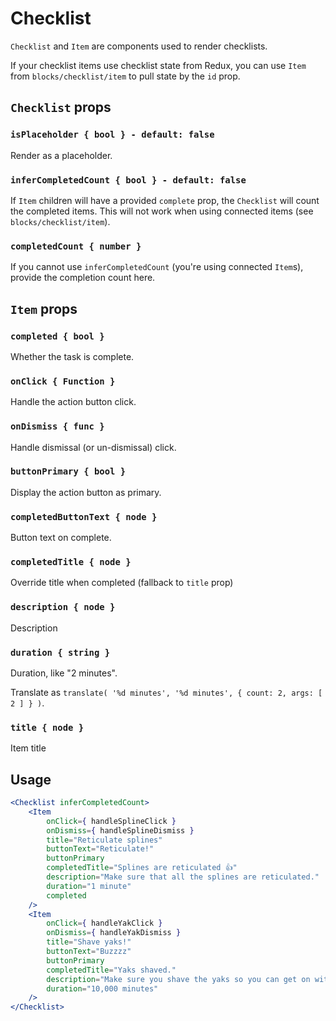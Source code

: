 Checklist
=======

`Checklist` and `Item` are components used to render checklists.

If your checklist items use checklist state from Redux, you can use `Item` from `blocks/checklist/item` to pull state by the `id` prop.

## `Checklist` props

### `isPlaceholder { bool } - default: false`

Render as a placeholder.

### `inferCompletedCount { bool } - default: false`

If `Item` children will have a provided `complete` prop, the `Checklist` will count the completed
items. This will not work when using connected items (see `blocks/checklist/item`).

### `completedCount { number }`

If you cannot use `inferCompletedCount` (you're using connected `Item`s), provide the completion
count here.

## `Item` props

### `completed { bool }`

Whether the task is complete.

### `onClick { Function }`

Handle the action button click.

### `onDismiss { func }`

Handle dismissal (or un-dismissal) click.

### `buttonPrimary { bool }`

Display the action button as primary.

### `completedButtonText { node }`

Button text on complete.

### `completedTitle { node }`

Override title when completed (fallback to `title` prop)

### `description { node }`

Description

### `duration { string }`

Duration, like "2 minutes".

Translate as `translate( '%d minutes', '%d minutes', { count: 2, args: [ 2 ] } )`.

### `title { node }`

Item title

## Usage

```jsx
<Checklist inferCompletedCount>
	<Item
		onClick={ handleSplineClick }
		onDismiss={ handleSplineDismiss }
		title="Reticulate splines"
		buttonText="Reticulate!"
		buttonPrimary
		completedTitle="Splines are reticulated 👍"
		description="Make sure that all the splines are reticulated."
		duration="1 minute"
		completed
	/>
	<Item
		onClick={ handleYakClick }
		onDismiss={ handleYakDismiss }
		title="Shave yaks!"
		buttonText="Buzzzz"
		buttonPrimary
		completedTitle="Yaks shaved."
		description="Make sure you shave the yaks so you can get on with your life."
		duration="10,000 minutes"
	/>
</Checklist>
```
